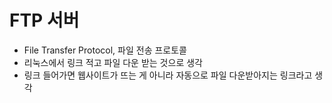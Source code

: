 # FTP 서버

* File Transfer Protocol, 파일 전송 프로토콜
* 리눅스에서 링크 적고 파일 다운 받는 것으로 생각
* 링크 들어가면 웹사이트가 뜨는 게 아니라 자동으로 파일 다운받아지는 링크라고 생각
